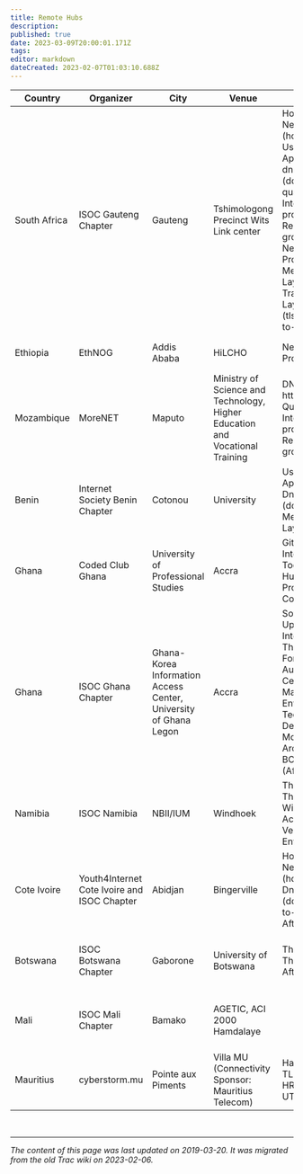 ```yaml
---
title: Remote Hubs
description: 
published: true
date: 2023-03-09T20:00:01.171Z
tags: 
editor: markdown
dateCreated: 2023-02-07T01:03:10.688Z
---
```


| Country      | Organizer                                   | City                                                             | Venue                                                                        | Session                                                                                                                                                                                                                      | Date                     |
|--------------|---------------------------------------------|------------------------------------------------------------------|------------------------------------------------------------------------------|------------------------------------------------------------------------------------------------------------------------------------------------------------------------------------------------------------------------------|--------------------------|
| South Africa | ISOC Gauteng Chapter                        | Gauteng                                                          | Tshimologong Precinct Wits Link center                                       | Home Networking (homenet), Using TLS in Applications, dns over https (doh), quantum Internet proposed Research group (QIRG), Network Time Protocol, Messaging Layer Security, Transport Layer Security (tls), Thing-to-Thing | 26th March 2019          |
| Ethiopia     | EthNOG                                      | Addis Ababa                                                      | HiLCHO                                                                       | Network Time Protocol                                                                                                                                                                                                        | 26th March 2019          |
| Mozambique   | MoreNET                                     | Maputo                                                           | Ministry of Science and Technology, Higher Education and Vocational Training | DNS over https (doh), Quantum Internet proposed Research group (QIRG)                                                                                                                                                        | 26th March 2019          |
| Benin        | Internet Society Benin Chapter              | Cotonou                                                          | University                                                                   | Using TLS in Applications, Dns over https (doh), Messaging Layer Security                                                                                                                                                    | 26th and 28th March 2019 |
| Ghana        | Coded Club Ghana                            | University of Professional Studies                               | Accra                                                                        | Github Integration and Tooling, Human Rights Protocol Considerations                                                                                                                                                         | 28th March 2019          |
| Ghana        | ISOC Ghana Chapter                          | Ghana-Korea Information Access Center, University of Ghana Legon | Accra                                                                        | Software Updates for Internet of Things, Crypto Forum, Automated Certificate Management Environment, Technology Deep Dive - Modern Router Architecture BOF (Afternoon)                                                       | 26th March 2019          |
| Namibia      | ISOC Namibia                                | NBII/IUM                                                         | Windhoek                                                                     | Thing-to-Thing, IP Wireless Access in Vehicular Environments                                                                                                                                                                 | 29th March 2019          |
| Cote Ivoire  | Youth4Internet Cote Ivoire and ISOC Chapter | Abidjan                                                          | Bingerville                                                                  | Home Networking (homenet), Dns over https (doh), Thing-to-Thing- Afternoon                                                                                                                                                   | 25th to 29th March 2019  |
| Botswana     | ISOC Botswana Chapter                       | Gaborone                                                         | University of Botswana                                                       | Thing-to-Thing- Afternoon                                                                                                                                                                                                    | 25th to 29th March 2019  |
| Mali         | ISOC Mali Chapter                           | Bamako                                                           | AGETIC, ACI 2000 Hamdalaye                                                   |                                                                                                                                                                                                                              | 25th to 29th March 2019  |
| Mauritius    | cyberstorm.mu                               | Pointe aux Piments                                               | Villa MU (Connectivity Sponsor: Mauritius Telecom)                           | Hackathon, TLS, 6man, HRPC, DNSOP, UTA                                                                                                                                                                                       | 21th to 29th March 2019  |
&nbsp;
&nbsp;
&nbsp;

---

*The content of this page was last updated on 2019-03-20. It was migrated from the old Trac wiki on 2023-02-06.*